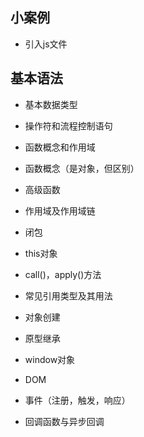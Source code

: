 ## 小案例
- 引入js文件


## 基本语法
- 基本数据类型
- 操作符和流程控制语句

- 函数概念和作用域
 - 函数概念（是对象，但区别）
 - 高级函数
 - 作用域及作用域链
 - 闭包
 - this对象
 - call()，apply()方法

- 常见引用类型及其用法
- 对象创建
- 原型继承
- window对象
- DOM
- 事件（注册，触发，响应）
- 回调函数与异步回调